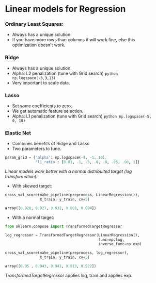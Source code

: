 # Linear models for Regression 

### Ordinary Least Squares:
- Always has a unique solution.
- If you have more rows than columns it will work fine, else this optimization doesn't work.

### Ridge
- Always has a unique solution.
- Alpha: L2 penalization (tune with Grid search) 
```python np.logspace(-3,3,13)```
- Very important to scale data.

### Lasso
- Set some coefficients to zero.
- We get automatic feature selection.
- Alpha: L1 penalization (tune with Grid search) 
```python np.logspace(-5, 0, 10)```

### Elastic Net
- Combines benefits of Ridge and Lasso
- Two parameters to tune.
```python 
param_grid = {'alpha': np.logspace(-4, -1, 10),
              'l1_ratio': [0.01, .1, .5, .8, .9, .95, .98, 1]}
```

*Linear models work better with a normal distribuited target (log transformation).*

- With skewed target:
```python
cross_val_score(make_pipeline(preprocess, LinearRegression()),
                X_train, y_train, cv=5)

array([0.928, 0.927, 0.932, 0.898, 0.884])
```

- With a normal target:

```python
from sklearn.compose import TransformedTargetRegressor

log_regressor = TransformedTargetRegressor(LinearRegression(), 
                                           func=np.log, 
                                           inverse_func=np.exp)

cross_val_score(make_pipeline(preprocess, log_regressor),
                X_train, y_train, cv=5)

array([0.95 , 0.943, 0.941, 0.913, 0.922])
```
*TransformedTargetRegressor* applies log, train and applies exp.

